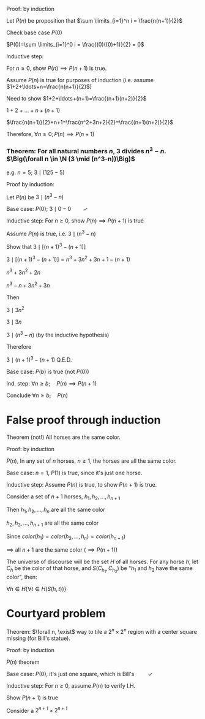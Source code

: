 Proof: by induction

Let $P(n)$ be proposition that $\sum \limits_{i=1}^n i = \frac{n(n+1)}{2}$

Check base case $P(0)$

$P(0)=\sum \limits_{i=1}^0 i = \frac{(0)((0)+1)}{2} = 0$

Inductive step:

For $n\geq 0$, show $P(n)\implies P(n+1)$ is true.

Assume $P(n)$ is true for purposes of induction (i.e. assume $1+2+\ldots+n=\frac{n(n+1)}{2}$)

Need to show $1+2+\ldots+(n+1)=\frac{(n+1)(n+2)}{2}$

$1+2+\ldots + n + (n+1)$

$\frac{n(n+1)}{2}+n+1=\frac{n^2+3n+2}{2}=\frac{(n+1)(n+2)}{2}$

Therefore, $\forall n \geq 0; P(n) \implies P(n+1)$

### Theorem: For all natural numbers $n$, $3$ divides $n^3-n$. $\Big(\forall n \in \N (3 \mid (n^3-n))\Big)$

e.g. $n=5$; $3\mid (125-5)$

Proof by induction:

Let $P(n)$ be $3\mid (n^3-n)$

Base case: $P(0)$; $3\mid 0-0\qquad\checkmark$

Inductive step: For $n\geq 0$, show $P(n)\implies P(n+1)$ is true

Assume $P(n)$ is true, i.e. $3\mid (n^3-n)$

Show that $3\mid \Big[(n+1)^3-(n+1)\Big]$

$3\mid \Big[(n+1)^3-(n+1)\Big]=n^3+3n^2+3n+1-(n+1)$

$n^3+3n^2+2n$

$n^3 - n+3n^2+3n$

Then

$3\mid 3n^2$

$3\mid 3n$

$3\mid (n^3-n)$ (by the inductive hypothesis)

Therefore

$3\mid (n+1)^3 - (n+1)$ Q.E.D.

Base case: $P(b)$ is true (not $P(0)$)

Ind. step: $\forall n \geq b;\quad P(n)\implies P(n+1)$

Conclude $\forall n \geq b; \quad P(n)$

# False proof through induction

Theorem (not!) All horses are the same color.

Proof: by induction

$P(n)$, In any set of $n$ horses, $n\geq 1$, the horses are all the same color.

Base case: $n=1$, $P(1)$ is true, since it's just one horse.

Inductive step: Assume $P(n)$ is true, to show $P(n+1)$ is true.

Consider a set of $n+1$ horses, $h_1,h_2,\ldots ,h_{n+1}$

Then $h_1,h_2,\ldots ,h_n$ are all the same color

$h_2,h_3,\ldots ,h_{n+1}$ are all the same color

Since $color(h_1)=color(h_2,\ldots , h_n)=color(h_{n+1})$

$\implies$ all $n+1$ are the same color ($\implies P(n+1)$)

The universe of discourse will be the set $H$ of all horses. For any horse $h$, let $C_h$ be the color of that horse, and $S(C_{h_1}, C_{h_2})$ be "$h_1$ and $h_2$ have the same color", then:

$\forall h\in H\{\forall t \in H (S(h,t))\}$

# Courtyard problem

Theorem: $\forall n, \exist$ way to tile a $2^n\times 2^n$ region with a center square missing (for Bill's statue).

Proof: by induction

$P(n)$ theorem

Base case: $P(0)$, it's just one square, which is Bill's $\qquad \checkmark$

Inductive step: For $n\geq 0$, assume $P(n)$ to verify I.H.

Show $P(n+1)$ is true

Consider a $2^{n+1}\times2^{n+1}$
